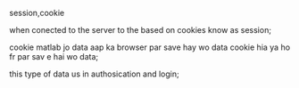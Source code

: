 session,cookie

when conected to the server to the based on cookies know as session;


cookie matlab jo data aap ka browser par save hay wo data cookie hia ya ho fr par sav e hai wo data;


this type of data us in authosication and login;
